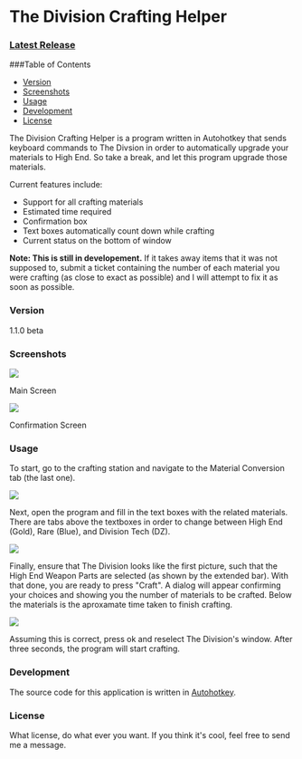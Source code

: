 # The Division Crafting Helper

### [Latest Release](https://github.com/kylewill0725/DivisionCraftingHelper/releases/latest)

###Table of Contents
- [Version](#Version)
- [Screenshots](#Screenshots)
- [Usage](#Usage)
- [Development](#Development)
- [License](#License)

The Division Crafting Helper is a program written in Autohotkey that sends keyboard commands to The Divsion in order to automatically upgrade your materials to High End. So take a break, and let this program upgrade those materials.

Current features include:
  - Support for all crafting materials
  - Estimated time required
  - Confirmation box
  - Text boxes automatically count down while crafting
  - Current status on the bottom of window

**Note: This is still in developement.** If it takes away items that it was not supposed to, submit a ticket containing the number of each material you were crafting (as close to exact as possible) and I will attempt to fix it as soon as possible.

[](#Version)
### **Version**
1.1.0 beta

[](#Screenshots)
### **Screenshots**
![](http://imgur.com/KMcvbO5.png)

Main Screen

![](http://imgur.com/a1aQfIZ.png)

Confirmation Screen

[](#Usage)
<h3 id="Usage"><b>Usage</b></h3>

To start, go to the crafting station and navigate to the Material Conversion tab (the last one).

![](http://imgur.com/KpFRWtG.png)

Next, open the program and fill in the text boxes with the related materials. There are tabs above the textboxes in order to change between High End (Gold), Rare (Blue), and Division Tech (DZ).

![](http://imgur.com/ygrArs4.png)

Finally, ensure that The Division looks like the first picture, such that the High End Weapon Parts are selected (as shown by the extended bar). With that done, you are ready to press "Craft". A dialog will appear confirming your choices and showing you the number of materials to be crafted. Below the materials is the aproxamate time taken to finish crafting.

![](http://imgur.com/TABjHry.png)

Assuming this is correct, press ok and reselect The Division's window. After three seconds, the program will start crafting.

[](#Development)
### **Development**

The source code for this application is written in [Autohotkey](https://www.autohotkey.com).

[](#License)
### **License**

What license, do what ever you want. If you think it's cool, feel free to send me a message.
